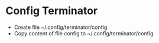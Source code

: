 # Config Terminator

- Create file ~/.config/terminator/config
- Copy content of file config to ~/.config/terminator/config
